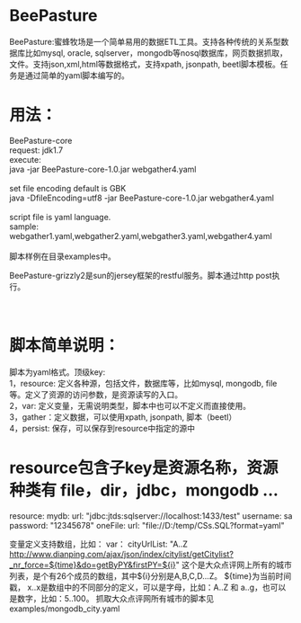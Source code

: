 # BeePasture
BeePasture:蜜蜂牧场是一个简单易用的数据ETL工具。支持各种传统的关系型数据库比如mysql, oracle, sqlserver，mongodb等nosql数据库，网页数据抓取，文件。支持json,xml,html等数据格式，支持xpath, jsonpath, beetl脚本模板。任务是通过简单的yaml脚本编写的。<br>

# 用法：
BeePasture-core<br>
request: jdk1.7<br>
execute:<br>
java -jar BeePasture-core-1.0.jar webgather4.yaml<br>
<br>
set file encoding default is GBK<br>
java -DfileEncoding=utf8 -jar BeePasture-core-1.0.jar webgather4.yaml<br>
<br>
script file is yaml language.<br> 
sample: webgather1.yaml,webgather2.yaml,webgather3.yaml,webgather4.yaml<br>
<br>
脚本样例在目录examples中。<br>

BeePasture-grizzly2是sun的jersey框架的restful服务。脚本通过http post执行。<br>
<br>
<br>
# 脚本简单说明：
脚本为yaml格式。顶级key:<br>
1，resource:  定义各种源，包括文件，数据库等，比如mysql, mongodb, file 等。定义了资源的访问参数，是资源读写的入口。<br>
2，var: 定义变量，无需说明类型，脚本中也可以不定义而直接使用。<br>
3，gather：定义数据，可以使用xpath, jsonpath, 脚本（beetl）<br>
4，persist: 保存，可以保存到resource中指定的源中<br>


# resource包含子key是资源名称，资源种类有 file，dir，jdbc，mongodb ...
resource: 
    mydb: 
        url: "jdbc:jtds:sqlserver://localhost:1433/test"
        username: sa
        password: "12345678"
    oneFile: 
        url: "file://D:/temp/CSs.SQL?format=yaml"


变量定义支持数组，比如：
var：
    cityUrlList: "A..Z http://www.dianping.com/ajax/json/index/citylist/getCitylist?_nr_force=${time}&do=getByPY&firstPY=${i}"
这个是大众点评网上所有的城市列表，是个有26个成员的数组，其中${i}分别是A,B,C,D...Z。    ${time}为当前时间戳，
x..x是数组中的不同部分的定义，可以是字母，比如：A..Z 和 a..g，也可以是数字，比如：5..100。
抓取大众点评网所有城市的脚本见 examples/mongodb_city.yaml
